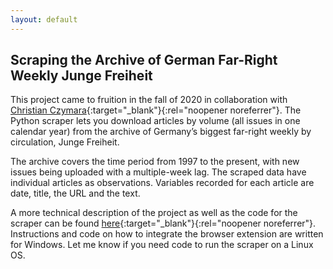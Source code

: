 ```yaml
---
layout: default
---
```


## Scraping the Archive of German Far-Right Weekly Junge Freiheit

This project came to fruition in the fall of 2020 in collaboration with [Christian Czymara](https://czymara.com){:target="_blank"}{:rel="noopener noreferrer"}. The Python scraper lets you download articles by volume (all issues in one calendar year) from the archive of Germany’s biggest far-right weekly by circulation, Junge Freiheit.

The archive covers the time period from 1997 to the present, with new issues being uploaded with a multiple-week lag. The scraped data have individual articles as observations. Variables recorded for each article are date, title, the URL and the text.

A more technical description of the project as well as the code for the scraper can be found [here](https://github.com/leo-bauer/junge-freiheit-scraper){:target="_blank"}{:rel="noopener noreferrer"}. Instructions and code on how to integrate the browser extension are written for Windows. Let me know if you need code to run the scraper on a Linux OS.
